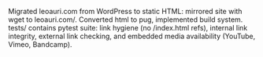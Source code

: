 Migrated leoauri.com from WordPress to static HTML: mirrored site with wget to leoauri.com/. Converted html to pug, implemented build system. tests/ contains pytest suite: link hygiene (no /index.html refs), internal link integrity, external link checking, and embedded media availability (YouTube, Vimeo, Bandcamp).

